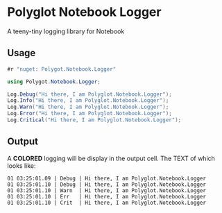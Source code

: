 # Polyglot Notebook Logger

A teeny-tiny logging library for Notebook

## Usage

```cs
#r "nuget: Polygot.Notebook.Logger"
```

```cs
using Polygot.Notebook.Logger;
```

```cs
Log.Debug("Hi there, I am Polyglot.Notebook.Logger");
Log.Info("Hi there, I am Polyglot.Notebook.Logger");
Log.Warn("Hi there, I am Polyglot.Notebook.Logger");
Log.Error("Hi there, I am Polyglot.Notebook.Logger");
Log.Critical("Hi there, I am Polyglot.Notebook.Logger");
```

## Output

A **COLORED** logging will be display in the output cell. The TEXT of which looks like:

```
01 03:25:01.09 | Debug | Hi there, I am Polyglot.Notebook.Logger
01 03:25:01.10 | Debug | Hi there, I am Polyglot.Notebook.Logger
01 03:25:01.10 | Warn  | Hi there, I am Polyglot.Notebook.Logger
01 03:25:01.10 | Err   | Hi there, I am Polyglot.Notebook.Logger
01 03:25:01.10 | Crit  | Hi there, I am Polyglot.Notebook.Logger
```